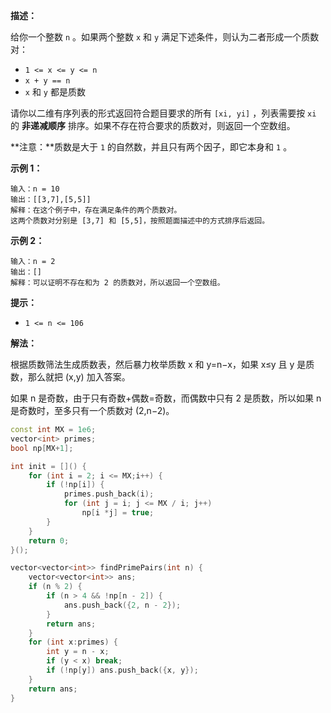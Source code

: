 **描述：**

给你一个整数 `n` 。如果两个整数 `x` 和 `y` 满足下述条件，则认为二者形成一个质数对：

- `1 <= x <= y <= n`
- `x + y == n`
- `x` 和 `y` 都是质数

请你以二维有序列表的形式返回符合题目要求的所有 `[xi, yi]` ，列表需要按 `xi` 的 **非递减顺序** 排序。如果不存在符合要求的质数对，则返回一个空数组。

**注意：**质数是大于 `1` 的自然数，并且只有两个因子，即它本身和 `1` 。



**示例 1：**

```
输入：n = 10
输出：[[3,7],[5,5]]
解释：在这个例子中，存在满足条件的两个质数对。 
这两个质数对分别是 [3,7] 和 [5,5]，按照题面描述中的方式排序后返回。
```

**示例 2：**

```
输入：n = 2
输出：[]
解释：可以证明不存在和为 2 的质数对，所以返回一个空数组。 
```

 

**提示：**

- `1 <= n <= 106`

**解法：**

根据质数筛法生成质数表，然后暴力枚举质数 x 和 y=n−x，如果 x≤y 且 y 是质数，那么就把 (x,y) 加入答案。

如果 n 是奇数，由于只有奇数+偶数=奇数，而偶数中只有 2 是质数，所以如果 n 是奇数时，至多只有一个质数对 (2,n−2)。

```c++
const int MX = 1e6;
vector<int> primes;
bool np[MX+1];

int init = []() {
    for (int i = 2; i <= MX;i++) {
        if (!np[i]) {
            primes.push_back(i);
            for (int j = i; j <= MX / i; j++)
                np[i *j] = true;
        }
    }
    return 0;
}();

vector<vector<int>> findPrimePairs(int n) {
    vector<vector<int>> ans;
    if (n % 2) {
        if (n > 4 && !np[n - 2]) {
            ans.push_back({2, n - 2});
        }
        return ans;
    }
    for (int x:primes) {
        int y = n - x;
        if (y < x) break;
        if (!np[y]) ans.push_back({x, y});
    }
    return ans;
}
```

